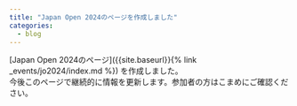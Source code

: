 ```yaml
---
title: "Japan Open 2024のページを作成しました"
categories:
  - blog
---
```


[Japan Open 2024のページ]({{site.baseurl}}{% link _events/jo2024/index.md %}) を作成しました。  
今後このページで継続的に情報を更新します。参加者の方はこまめにご確認ください。


